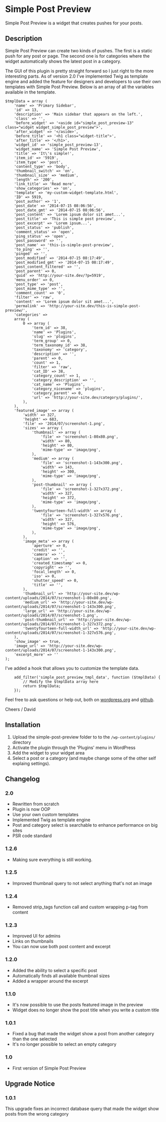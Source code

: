 # Simple Post Preview

Simple Post Preview is a widget that creates pushes for your posts.

## Description

Simple Post Preview can create two kinds of pushes. The first is a static push for any post or page. The second one is for categories where the widget automatically shows the latest post in a category.

The GUI of this plugin is pretty straight forward so I just right to the more interesting parts. As of version 2.0 I've implemented Twig as template engine and added the feature for designers and developers to use their own templates with Simple Post Preview. Below is an array of all the variables available in the template.

```
$tmplData = array (
    'name' => 'Primary Sidebar',
    'id' => 13,
    'description' => 'Main sidebar that appears on the left.',
    'class' => '',
    'before_widget' => '<aside id="simple_post_preview-13" class="widget widget_simple_post_preview">',
    'after_widget' => '</aside>',
    'before_title' => '<h1 class="widget-title">',
    'after_title' => '</h1>',
    'widget_id' => 'simple_post_preview-13',
    'widget_name' => 'Simple Post Preview',
    'title' => 'It\'s simple!',
    'item_id' => '5919',
    'item_type' => 'post',
    'content_type' => 'body',
    'thumbnail_switch' => 'on',
    'thumbnail_size' => 'medium',
    'length' => '200',
    'link_title' => 'Read more',
    'show_categories' => 'on',
    'template' => 'my-custom-widget-template.html',
    'ID' => 5919,
    'post_author' => '1',
    'post_date' => '2014-07-15 08:06:56',
    'post_date_gmt' => '2014-07-15 08:06:56',
    'post_content' => 'Lorem ipsum dolor sit amet...',
    'post_title' => 'This is simple post preview',
    'post_excerpt' => 'Lorem ipsum...',
    'post_status' => 'publish',
    'comment_status' => 'open',
    'ping_status' => 'open',
    'post_password' => '',
    'post_name' => 'this-is-simple-post-preview',
    'to_ping' => '',
    'pinged' => '',
    'post_modified' => '2014-07-15 08:17:49',
    'post_modified_gmt' => '2014-07-15 08:17:49',
    'post_content_filtered' => '',
    'post_parent' => 0,
    'guid' => 'http://your-site.dev/?p=5919',
    'menu_order' => 0,
    'post_type' => 'post',
    'post_mime_type' => '',
    'comment_count' => '0',
    'filter' => 'raw',
    'content' => 'Lorem ipsum dolor sit amet...',
    'permalink' => 'http://your-site.dev/this-is-simple-post-preview/',
    'categories' =>
    array (
        0 => array (
            'term_id' => 38,
            'name' => 'Plugins',
            'slug' => 'plugins',
            'term_group' => 0,
            'term_taxonomy_id' => 38,
            'taxonomy' => 'category',
            'description' => '',
            'parent' => 0,
            'count' => 1,
            'filter' => 'raw',
            'cat_ID' => 38,
            'category_count' => 1,
            'category_description' => '',
            'cat_name' => 'Plugins',
            'category_nicename' => 'plugins',
            'category_parent' => 0,
            'url' => 'http://your-site.dev/category/plugins/',
        ),
    ),
    'featured_image' => array (
        'width' => 327,
        'height' => 683,
        'file' => '2014/07/screenshot-1.png',
        'sizes' => array (
            'thumbnail' => array (
                'file' => 'screenshot-1-80x80.png',
                'width' => 80,
                'height' => 80,
                'mime-type' => 'image/png',
            ),
            'medium' => array (
                'file' => 'screenshot-1-143x300.png',
                'width' => 143,
                'height' => 300,
                'mime-type' => 'image/png',
            ),
            'post-thumbnail' => array (
                'file' => 'screenshot-1-327x372.png',
                'width' => 327,
                'height' => 372,
                'mime-type' => 'image/png',
            ),
            'twentyfourteen-full-width' => array (
                'file' => 'screenshot-1-327x576.png',
                'width' => 327,
                'height' => 576,
                'mime-type' => 'image/png',
            ),
        ),
        'image_meta' => array (
            'aperture' => 0,
            'credit' => '',
            'camera' => '',
            'caption' => '',
            'created_timestamp' => 0,
            'copyright' => '',
            'focal_length' => 0,
            'iso' => 0,
            'shutter_speed' => 0,
            'title' => '',
        ),
        'thumbnail_url' => 'http://your-site.dev/wp-content/uploads/2014/07/screenshot-1-80x80.png',
        'medium_url' => 'http://your-site.dev/wp-content/uploads/2014/07/screenshot-1-143x300.png',
        'large_url' => 'http://your-site.dev/wp-content/uploads/2014/07/screenshot-1.png',
        'post-thumbnail_url' => 'http://your-site.dev/wp-content/uploads/2014/07/screenshot-1-327x372.png',
        'twentyfourteen-full-width_url' => 'http://your-site.dev/wp-content/uploads/2014/07/screenshot-1-327x576.png',
    ),
    'show_image' => true,
    'image_url' => 'http://your-site.dev/wp-content/uploads/2014/07/screenshot-1-143x300.png',
    'excerpt_more' => ''
);
```
I've added a hook that allows you to customize the template data.
```
    add_filter('simple_post_preview_tmpl_data', function ($tmplData) {
        // Modify the $tmplData array here
        return $tmplData;
    });
```

Feel free to ask questions or help out, both on [wordpress.org](https://wordpress.org/plugins/simple-post-preview/) and [github](https://github.com/davidajnered/simple-post-preview).

Cheers / David

## Installation

1. Upload the simple-post-preview folder to to the `/wp-content/plugins/` directory
2. Activate the plugin through the 'Plugins' menu in WordPress
3. Add the widget to your widget area
4. Select a post or a category (and maybe change some of the other self explaing settings).

## Changelog

### 2.0
* Rewritten from scratch
* Plugin is now OOP
* Use your own custom templates
* Implemented Twig as template engine
* Post and category select is searchable to enhance performance on big sites
* PSR code standard

### 1.2.6
* Making sure everything is still working.

### 1.2.5
* Improved thumbnail query to not select anything that's not an image

### 1.2.4
* Removed strip_tags function call and custom wrapping p-tag from content

### 1.2.3
* Improved UI for admins
* Links on thumbnails
* You can now use both post content and excerpt

### 1.2.0
* Added the ability to select a specific post
* Automatically finds all available thumbnail sizes
* Added a wrapper around the excerpt

### 1.1.0
* It's now possible to use the posts featured image in the preview
* Widget does no longer show the post title when you write a custom title

### 1.0.1
* Fixed a bug that made the widget show a post from another category than the one selected
* It's no longer possible to select an empty category

### 1.0
* First version of Simple Post Preview

## Upgrade Notice

### 1.0.1
This upgrade fixes an incorrect database query that made the widget show posts from the wrong category